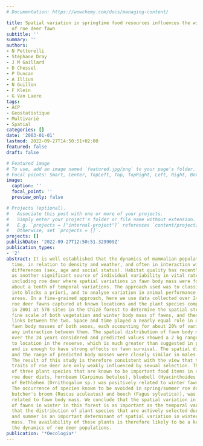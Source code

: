 ```yaml
---
# Documentation: https://wowchemy.com/docs/managing-content/

title: Spatial variation in springtime food resources influences the winter body mass
  of roe deer fawn
subtitle: ''
summary: ''
authors:
- N Pettorelli
- Stéphane Dray
- J M Gaillard
- D Chessel
- P Duncan
- A Illius
- N Guillon
- F Klein
- G Van Laere
tags:
- ACP
- Geostatistique
- Multivarié
- Spatial
categories: []
date: '2003-01-01'
lastmod: 2022-09-27T14:50:51+02:00
featured: false
draft: false

# Featured image
# To use, add an image named `featured.jpg/png` to your page's folder.
# Focal points: Smart, Center, TopLeft, Top, TopRight, Left, Right, BottomLeft, Bottom, BottomRight.
image:
  caption: ''
  focal_point: ''
  preview_only: false

# Projects (optional).
#   Associate this post with one or more of your projects.
#   Simply enter your project's folder or file name without extension.
#   E.g. `projects = ["internal-project"]` references `content/project/deep-learning/index.md`.
#   Otherwise, set `projects = []`.
projects: []
publishDate: '2022-09-27T12:50:51.329909Z'
publication_types:
- '2'
abstract: It is well established that the dynamics of mammalian populations vary in
  time, in relation to density and weather, and often in interaction with phenotypic
  differences (sex, age and social status). Habitat quality has recently been identified
  as another significant source of individual variability in vital rates of deer,
  including roe deer where spatial variations in fawn body mass were found to be only
  about a tenth of temporal variations. The approach used was to classify the habitat
  into blocks a priori, and to analyse variation in animal performance among the predefined
  areas. In a fine-grained approach, here we use data collected over 24 years on 1,235
  roe deer fawns captured at known locations and the plant species composition sampled
  in 2001 at 578 sites in the Chizé forest to determine the spatial structure at a
  fine scale of both vegetation and winter body mass of fawns, and then to determine
  links between the two. Space and time played a nearly equal role in determining
  fawn body masses of both sexes, each accounting for about 20% of variance and without
  any interaction between them. The spatial distribution of fawn body mass was perennial
  over the 24 years considered and predicted values showed a 2 kg range according
  to location in the reserve, which is much greater than suggested in previous work
  and is enough to have strong effects on fawn survival. The spatial distribution
  and the range of predicted body masses were closely similar in males and females.
  The result of this study is therefore consistent with the view that the life history
  traits of roe deer are only weakly influenced by sexual selection. The occurrence
  of three plant species that are known to be important food items in spring/summer
  roe deer diets, hornbeam (Carpinus betulus), bluebell (Hyacinthoides sp.) and Star
  of Bethlehem (Ornithogalum sp.) was positively related to winter fawn body mass.
  The occurrence of species known to be avoided in spring/summer roe deer diets [e.g.
  butcher's broom (Ruscus aculeatus) and beech (Fagus sylvatica)], was negatively
  related to fawn body mass. We conclude that the spatial variation in the body mass
  of fawns in winter in this forest is as important as the temporal variation, and
  that the distribution of plant species that are actively selected during spring
  and summer is an important determinant of spatial variation in winter fawn body
  mass. The availability of these plants is therefore likely to be a key factor in
  the dynamics of roe deer populations.
publication: '*Oecologia*'
---
```

